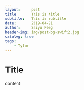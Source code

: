 ```yaml
---
layout:     post
title:      This is title
subtitle:   This is subtitle
date:       2019-04-21
author:     Shiyu Feng
header-img: img/post-bg-swift2.jpg
catalog: true
tags:
    - Tylor
---
```



# Title

content
